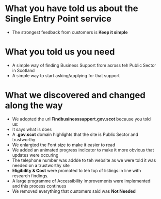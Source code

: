 # What you have told us about the Single Entry Point service
- The strongest feedback from customers is **Keep it simple**

# What you told us you need
- A simple way of finding Business Support from across teh Public Sector in Scotland
- A simple way to start asking/applying for that support

# What we discovered and changed along the way
- We adopted the url **Findbusinesssupport.gov.scot** because you told us: 
 - It says what is does
 - A **.gov.scot** domain highlights that the site is Public Sector and trustworthy
- We enlargted the Font size to make it easier to read
- We added an animated progress indicator to make it more obvious that updates were occuring
- The telephone number was addde to teh website as we were told it was needed on a trustworthy site
- **Eligibility & Cost** were promoted to teh top of listings in line with research findings.
- A large programme of Accessibility improvements were implemented and this process continues
- We removed everything that customers said was **Not Needed**

 

